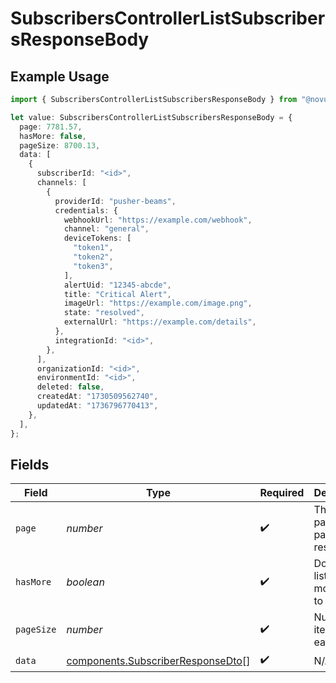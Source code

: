 # SubscribersControllerListSubscribersResponseBody

## Example Usage

```typescript
import { SubscribersControllerListSubscribersResponseBody } from "@novu/api/models/operations";

let value: SubscribersControllerListSubscribersResponseBody = {
  page: 7781.57,
  hasMore: false,
  pageSize: 8700.13,
  data: [
    {
      subscriberId: "<id>",
      channels: [
        {
          providerId: "pusher-beams",
          credentials: {
            webhookUrl: "https://example.com/webhook",
            channel: "general",
            deviceTokens: [
              "token1",
              "token2",
              "token3",
            ],
            alertUid: "12345-abcde",
            title: "Critical Alert",
            imageUrl: "https://example.com/image.png",
            state: "resolved",
            externalUrl: "https://example.com/details",
          },
          integrationId: "<id>",
        },
      ],
      organizationId: "<id>",
      environmentId: "<id>",
      deleted: false,
      createdAt: "1730509562740",
      updatedAt: "1736796770413",
    },
  ],
};
```

## Fields

| Field                                                                                  | Type                                                                                   | Required                                                                               | Description                                                                            |
| -------------------------------------------------------------------------------------- | -------------------------------------------------------------------------------------- | -------------------------------------------------------------------------------------- | -------------------------------------------------------------------------------------- |
| `page`                                                                                 | *number*                                                                               | :heavy_check_mark:                                                                     | The current page of the paginated response                                             |
| `hasMore`                                                                              | *boolean*                                                                              | :heavy_check_mark:                                                                     | Does the list have more items to fetch                                                 |
| `pageSize`                                                                             | *number*                                                                               | :heavy_check_mark:                                                                     | Number of items on each page                                                           |
| `data`                                                                                 | [components.SubscriberResponseDto](../../models/components/subscriberresponsedto.md)[] | :heavy_check_mark:                                                                     | N/A                                                                                    |